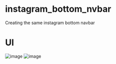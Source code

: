 # instagram_bottom_nvbar

Creating the same instagram bottom navbar

# UI

![image](https://github.com/user-attachments/assets/30b7c8d8-5447-49f9-acf4-5490d6239c04)
![image](https://github.com/user-attachments/assets/1bb2cd56-a9d5-4dcf-a6c2-943cc5e9a338)
